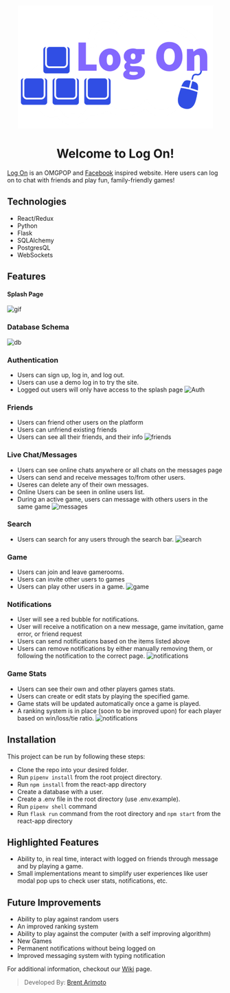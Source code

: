 
<div align="center">
   <img src="https://github.com/brentarimoto/Log-On/blob/main/react-app/src/images/Log-On-Icon.png">
   <h1>Welcome to Log On!</h1>
</div>

[Log On](https://woofwoof-app.herokuapp.com/) is an OMGPOP and [Facebook](https://www.slack.com) inspired website. Here users can log on to chat with friends and play fun, family-friendly games!

## Technologies
- React/Redux
- Python
- Flask
- SQLAlchemy
- PostgresQL
- WebSockets

## Features
#### Splash Page
![gif]()

### Database Schema
![db]()

### Authentication
- Users can sign up, log in, and log out.
- Users can use a demo log in to try the site.
- Logged out users will only have access to the splash page
![Auth]()

### Friends
- Users can friend other users on the platform
- Users can unfriend existing friends
- Users can see all their friends, and their info
![friends]()

### Live Chat/Messages
- Users can see online chats anywhere or all chats on the messages page
- Users can send and receive messages to/from other users.
- Useres can delete any of their own messages.
- Online Users can be seen in online users list.
- During an active game, users can message with others users in the same game
![messages]()

### Search
- Users can search for any users through the search bar.
![search]()

### Game
- Users can join and leave gamerooms.
- Users can invite other users to games
- Users can play other users in a game. 
![game]()

### Notifications
- User will see a red bubble for notifications. 
- User will receive a notification on a new message, game invitation, game error, or friend request
- Users can send notifications based on the items listed above
- Users can remove notifications by either manually removing them, or following the notification to the correct page.
![notifications]()

### Game Stats
- Users can see their own and other players games stats.
- Users can create or edit stats by playing the specified game.
- Game stats will be updated automatically once a game is played.
- A ranking system is in place (soon to be improved upon) for each player based on win/loss/tie ratio.
![notifications]()

## Installation
This project can be run by following these steps:

- Clone the repo into your desired folder.
- Run `pipenv install` from the root project directory.
- Run `npm install` from the react-app directory
- Create a database with a user.
- Create a .env file in the root directory (use .env.example).
- Run `pipenv shell` command
- Run `flask run` command from the root directory and `npm start` from the react-app directory


## Highlighted Features
- Ability to, in real time, interact with logged on friends through message and by playing a game.
- Small implementations meant to simplify user experiences like user modal pop ups to check user stats, notifications, etc.


## Future Improvements

- Ability to play against random users
- An improved ranking system
- Ability to play against the computer (with a self improving algorithm)
- New Games
- Permanent notifications without being logged on
- Improved messaging system with typing notification

For additional information, checkout our [Wiki](https://github.com/brentarimoto/Log-On/wiki) page.

> Developed By: [Brent Arimoto](https://github.com/brentarimoto)
